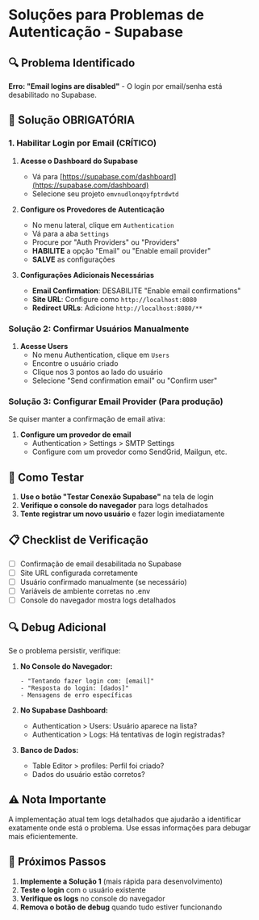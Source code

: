 # Soluções para Problemas de Autenticação - Supabase

## 🔍 Problema Identificado

**Erro: "Email logins are disabled"** - O login por email/senha está desabilitado no Supabase.

## 🔧 Solução OBRIGATÓRIA

### **1. Habilitar Login por Email (CRÍTICO)**

1. **Acesse o Dashboard do Supabase**
   - Vá para [https://supabase.com/dashboard](https://supabase.com/dashboard)
   - Selecione seu projeto `emvnudlonqoyfptrdwtd`

2. **Configure os Provedores de Autenticação**
   - No menu lateral, clique em `Authentication`
   - Vá para a aba `Settings`
   - Procure por "Auth Providers" ou "Providers"
   - **HABILITE** a opção "Email" ou "Enable email provider"
   - **SALVE** as configurações

3. **Configurações Adicionais Necessárias**
   - **Email Confirmation**: DESABILITE "Enable email confirmations"
   - **Site URL**: Configure como `http://localhost:8080`
   - **Redirect URLs**: Adicione `http://localhost:8080/**`

### **Solução 2: Confirmar Usuários Manualmente**

1. **Acesse Users**
   - No menu Authentication, clique em `Users`
   - Encontre o usuário criado
   - Clique nos 3 pontos ao lado do usuário
   - Selecione "Send confirmation email" ou "Confirm user"

### **Solução 3: Configurar Email Provider (Para produção)**

Se quiser manter a confirmação de email ativa:

1. **Configure um provedor de email**
   - Authentication > Settings > SMTP Settings
   - Configure com um provedor como SendGrid, Mailgun, etc.

## 🧪 Como Testar

1. **Use o botão "Testar Conexão Supabase"** na tela de login
2. **Verifique o console do navegador** para logs detalhados
3. **Tente registrar um novo usuário** e fazer login imediatamente

## 📋 Checklist de Verificação

- [ ] Confirmação de email desabilitada no Supabase
- [ ] Site URL configurada corretamente
- [ ] Usuário confirmado manualmente (se necessário)
- [ ] Variáveis de ambiente corretas no .env
- [ ] Console do navegador mostra logs detalhados

## 🔍 Debug Adicional

Se o problema persistir, verifique:

1. **No Console do Navegador:**
   ```
   - "Tentando fazer login com: [email]"
   - "Resposta do login: [dados]"
   - Mensagens de erro específicas
   ```

2. **No Supabase Dashboard:**
   - Authentication > Users: Usuário aparece na lista?
   - Authentication > Logs: Há tentativas de login registradas?

3. **Banco de Dados:**
   - Table Editor > profiles: Perfil foi criado?
   - Dados do usuário estão corretos?

## ⚠️ Nota Importante

A implementação atual tem logs detalhados que ajudarão a identificar exatamente onde está o problema. Use essas informações para debugar mais eficientemente.

## 🚀 Próximos Passos

1. **Implemente a Solução 1** (mais rápida para desenvolvimento)
2. **Teste o login** com o usuário existente
3. **Verifique os logs** no console do navegador
4. **Remova o botão de debug** quando tudo estiver funcionando
